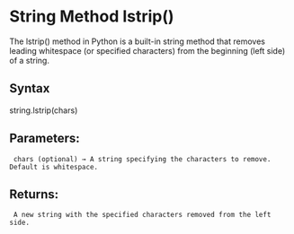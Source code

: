 # String Method lstrip()

The lstrip() method in Python is a built-in string method that removes leading whitespace (or specified characters) from the beginning (left side) of a string.

## Syntax

string.lstrip(chars)

## Parameters:
     chars (optional) → A string specifying the characters to remove. Default is whitespace.


## Returns:
     A new string with the specified characters removed from the left side.